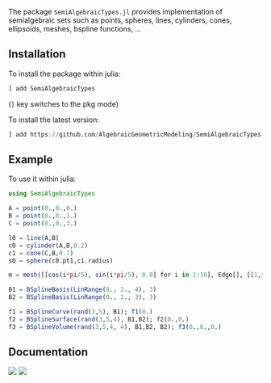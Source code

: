 The package `SemiAlgebraicTypes.jl` provides implementation of semialgebraic sets such as points, spheres, lines, cylinders, cones, ellipsoids, meshes, bspline functions, ...

## Installation

To install the package within julia:

```julia
] add SemiAlgebraicTypes
```
(`]` key switches to the pkg mode)


To install the latest version:
```julia
] add https://github.com/AlgebraicGeometricModeling/SemiAlgebraicTypes.jl
```

## Example
To use it within julia:

```julia
using SemiAlgebraicTypes

A = point(0.,0.,0.)
B = point(0.,0.,1.)
C = point(0.,0.,3.)

l0 = line(A,B)
c0 = cylinder(A,B,0.2)
c1 = cone(C,B,0.7)
s0 = sphere(c0.pt1,c1.radius)

m = mesh([[cos(i*pi/5), sin(i*pi/5), 0.0] for i in 1:10], Edge[], [[1,i,i+1] for i in 1:9])

B1 = BSplineBasis(LinRange(0., 2., 4), 3)
B2 = BSplineBasis(LinRange(0., 1., 3), 3)

f1 = BSplineCurve(rand(3,5), B1); f1(0.)
f2 = BSplineSurface(rand(3,5,4), B1,B2); f2(0.,0.)
f3 = BSplineVolume(rand(3,5,4, 4), B1,B2, B2); f3(0.,0.,0.)
```
## Documentation

[![](https://img.shields.io/badge/docs-blue.svg)](https://AlgebraicGeometricModeling.github.io/SemiAlgebraicTypes.jl)
[![](https://img.shields.io/badge/source-orange.svg)](https://github.com/AlgebraicGeometricModeling/SemiAlgebraicTypes.jl)

